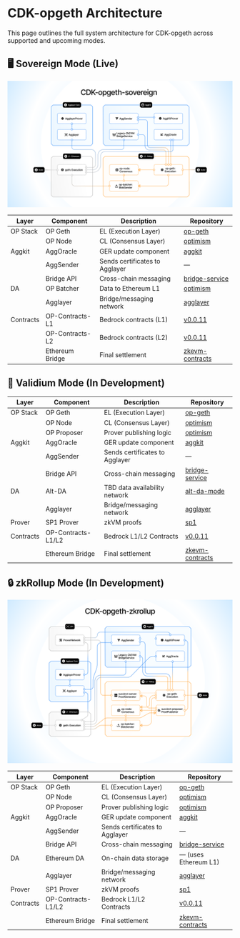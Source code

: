 # CDK-opgeth Architecture

This page outlines the full system architecture for CDK-opgeth across supported and upcoming modes.

## 🖥️ Sovereign Mode (Live)
![CDK-opgeth Sovereign](../../img/cdk/CDK-opgeth-sovereign.png)

| Layer         | Component           | Description                              | Repository |
|---------------|----------------------|------------------------------------------|------------|
| OP Stack     | OP Geth              | EL (Execution Layer)                     | [op-geth](https://github.com/ethereum-optimism/op-geth) |
|              | OP Node              | CL (Consensus Layer)                     | [optimism](https://github.com/ethereum-optimism/optimism) |
| Aggkit       | AggOracle            | GER update component                     | [aggkit](https://github.com/agglayer/aggkit) |
|              | AggSender            | Sends certificates to Agglayer           | — |
|              | Bridge API           | Cross-chain messaging                    | [bridge-service](https://github.com/0xPolygonHermez/zkevm-bridge-service) |
| DA           | OP Batcher           | Data to Ethereum L1                      | [optimism](https://github.com/ethereum-optimism/optimism) |
|              | Agglayer             | Bridge/messaging network                 | [agglayer](https://github.com/agglayer/agglayer) |
| Contracts    | OP-Contracts-L1      | Bedrock contracts (L1)                   | [v0.0.11](https://github.com/ethereum-optimism/optimism/releases/tag/op-deployer%2Fv0.0.11) |
|              | OP-Contracts-L2      | Bedrock contracts (L2)                   | [v0.0.11](https://github.com/ethereum-optimism/optimism/releases/tag/op-deployer%2Fv0.0.11) |
|              | Ethereum Bridge      | Final settlement                         | [zkevm-contracts](https://github.com/0xPolygonHermez/zkevm-contracts) |

## 🧪 Validium Mode (In Development)

| Layer         | Component           | Description                              | Repository |
|---------------|----------------------|------------------------------------------|------------|
| OP Stack     | OP Geth              | EL (Execution Layer)                     | [op-geth](https://github.com/ethereum-optimism/op-geth) |
|              | OP Node              | CL (Consensus Layer)                     | [optimism](https://github.com/ethereum-optimism/optimism) |
|              | OP Proposer          | Prover publishing logic                  | [optimism](https://github.com/ethereum-optimism/optimism) |
| Aggkit       | AggOracle            | GER update component                     | [aggkit](https://github.com/agglayer/aggkit) |
|              | AggSender            | Sends certificates to Agglayer           | — |
|              | Bridge API           | Cross-chain messaging                    | [bridge-service](https://github.com/0xPolygonHermez/zkevm-bridge-service) |
| DA           | Alt-DA               | TBD data availability network            | [alt-da-mode](https://docs.optimism.io/stack/beta-features/alt-da-mode) |
|              | Agglayer             | Bridge/messaging network                 | [agglayer](https://github.com/agglayer/agglayer) |
| Prover       | SP1 Prover           | zkVM proofs                              | [sp1](https://github.com/succinctlabs/sp1) |
| Contracts    | OP-Contracts-L1/L2   | Bedrock L1/L2 Contracts                  | [v0.0.11](https://github.com/ethereum-optimism/optimism/releases/tag/op-deployer%2Fv0.0.11) |
|              | Ethereum Bridge      | Final settlement                         | [zkevm-contracts](https://github.com/0xPolygonHermez/zkevm-contracts) |

## 🔒 zkRollup Mode (In Development)
![CDK-opgeth zkRollup](../../img/cdk/CDK-opgeth-zkrollup.png)

| Layer         | Component           | Description                              | Repository |
|---------------|----------------------|------------------------------------------|------------|
| OP Stack     | OP Geth              | EL (Execution Layer)                     | [op-geth](https://github.com/ethereum-optimism/op-geth) |
|              | OP Node              | CL (Consensus Layer)                     | [optimism](https://github.com/ethereum-optimism/optimism) |
|              | OP Proposer          | Prover publishing logic                  | [optimism](https://github.com/ethereum-optimism/optimism) |
| Aggkit       | AggOracle            | GER update component                     | [aggkit](https://github.com/agglayer/aggkit) |
|              | AggSender            | Sends certificates to Agglayer           | — |
|              | Bridge API           | Cross-chain messaging                    | [bridge-service](https://github.com/0xPolygonHermez/zkevm-bridge-service) |
| DA           | Ethereum DA          | On-chain data storage                    | — (uses Ethereum L1) |
|              | Agglayer             | Bridge/messaging network                 | [agglayer](https://github.com/agglayer/agglayer) |
| Prover       | SP1 Prover           | zkVM proofs                              | [sp1](https://github.com/succinctlabs/sp1) |
| Contracts    | OP-Contracts-L1/L2   | Bedrock L1/L2 Contracts                  | [v0.0.11](https://github.com/ethereum-optimism/optimism/releases/tag/op-deployer%2Fv0.0.11) |
|              | Ethereum Bridge      | Final settlement                         | [zkevm-contracts](https://github.com/0xPolygonHermez/zkevm-contracts) |